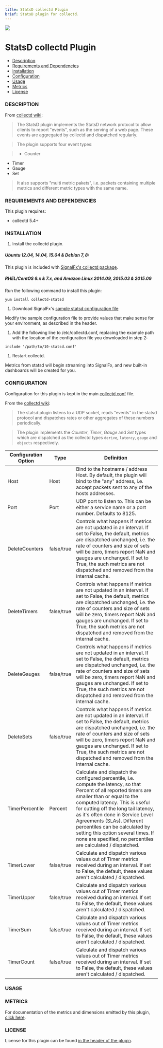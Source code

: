 ```yaml
---
title: StatsD collectd Plugin
brief: StatsD plugin for collectd.
---
```


![](https://github.com/signalfx/Integrations/blob/master/collectd/img/integrations_collectd.png)
# StatsD collectd Plugin

- [Description](#description)
- [Requirements and Dependencies](#requirements-and-dependencies)
- [Installation](#installation)
- [Configuration](#configuration)
- [Usage](#usage)
- [Metrics](#metrics)
- [License](#license)

### DESCRIPTION

From [collectd wiki](https://collectd.org/wiki/index.php/Plugin:StatsD):

> The StatsD plugin implements the StatsD network protocol to allow clients to report "events", such as the serving of a web page. These events are aggregated by collectd and dispatched regularly.

> The plugin supports four event types:

> * Counter
* Timer
* Gauge
* Set

> It also supports "multi metric pakets", i.e. packets containing multiple metrics and different metric types with the same name.

### REQUIREMENTS AND DEPENDENCIES

This plugin requires:

- collectd 5.4+

### INSTALLATION

1. Install the collectd plugin.
 ##### Ubuntu 12.04, 14.04, 15.04 & Debian 7, 8:
 This plugin is included with [SignalFx's collectd package](https://github.com/signalfx/Integrations/tree/master/collectd).

 ##### RHEL/CentOS 6.x & 7.x, and Amazon Linux 2014.09, 2015.03 & 2015.09
 Run the following command to install this plugin:
 ```
 yum install collectd-statsd
 ```
1. Download SignalFx's [sample statsd configuration file](https://github.com/signalfx/Integrations/blob/master/collectd-statsd/10-statsd.conf)

  Modify the sample configuration file to provide values that make sense for your environment, as described in the header.

1. Add the following line to /etc/collectd.conf, replacing the example path with the location of the configuration file you downloaded in step 2:
```
include '/path/to/10-statsd.conf'
```
1. Restart collectd.

Metrics from statsd will begin streaming into SignalFx, and new built-in dashboards will be created for you.

### CONFIGURATION

Configuration for this plugin is kept in the main [collectd.conf](https://github.com/signalfx/Integrations/blob/master/collectd/collectd.conf) file.

From the [collectd wiki](https://collectd.org/documentation/manpages/collectd.conf.5.shtml#plugin_statsd):

> The statsd plugin listens to a UDP socket, reads "events" in the statsd protocol and dispatches rates or other aggregates of these numbers periodically.

> The plugin implements the _Counter_, _Timer_, _Gauge_ and _Set_ types which are dispatched as the collectd types `derive`, `latency`, `gauge` and `objects` respectively.


| Configuration Option | Type | Definition |
|----------------------|------|------------|
|Host| Host| Bind to the hostname / address Host. By default, the plugin will bind to the "any" address, i.e. accept packets sent to any of the hosts addresses.|
|Port |Port|UDP port to listen to. This can be either a service name or a port number. Defaults to 8125.|
|DeleteCounters |false/true| Controls what happens if metrics are not updated in an interval. If set to False, the default, metrics are dispatched unchanged, i.e. the rate of counters and size of sets will be zero, timers report NaN and gauges are unchanged. If set to True, the such metrics are not dispatched and removed from the internal cache.|
|DeleteTimers |false/true|Controls what happens if metrics are not updated in an interval. If set to False, the default, metrics are dispatched unchanged, i.e. the rate of counters and size of sets will be zero, timers report NaN and gauges are unchanged. If set to True, the such metrics are not dispatched and removed from the internal cache. |
|DeleteGauges |false/true|Controls what happens if metrics are not updated in an interval. If set to False, the default, metrics are dispatched unchanged, i.e. the rate of counters and size of sets will be zero, timers report NaN and gauges are unchanged. If set to True, the such metrics are not dispatched and removed from the internal cache. |
|DeleteSets| false/true|Controls what happens if metrics are not updated in an interval. If set to False, the default, metrics are dispatched unchanged, i.e. the rate of counters and size of sets will be zero, timers report NaN and gauges are unchanged. If set to True, the such metrics are not dispatched and removed from the internal cache. |
|TimerPercentile |Percent|Calculate and dispatch the configured percentile, i.e. compute the latency, so that Percent of all reported timers are smaller than or equal to the computed latency. This is useful for cutting off the long tail latency, as it's often done in Service Level Agreements (SLAs). Different percentiles can be calculated by setting this option several times. If none are specified, no percentiles are calculated / dispatched.|
|TimerLower |false/true| Calculate and dispatch various values out of Timer metrics received during an interval. If set to False, the default, these values aren't calculated / dispatched.|
|TimerUpper |false/true| Calculate and dispatch various values out of Timer metrics received during an interval. If set to False, the default, these values aren't calculated / dispatched.|
|TimerSum |false/true| Calculate and dispatch various values out of Timer metrics received during an interval. If set to False, the default, these values aren't calculated / dispatched. |
|TimerCount |false/true|Calculate and dispatch various values out of Timer metrics received during an interval. If set to False, the default, these values aren't calculated / dispatched.|

### USAGE


### METRICS

For documentation of the metrics and dimensions emitted by this plugin, [click here](././docs).

### LICENSE

License for this plugin can be found [in the header of the plugin](https://github.com/signalfx/collectd/blob/master/src/statsd.c).
